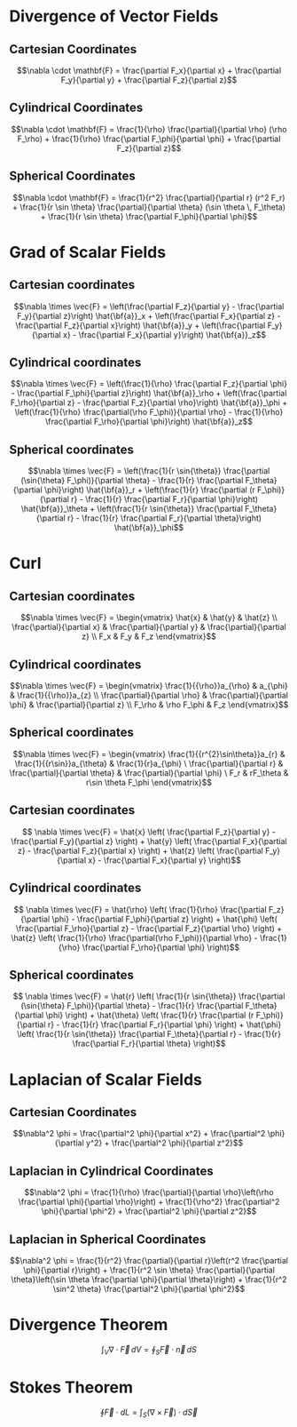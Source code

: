 # Divergence of Vector Fields
## Cartesian Coordinates
$$\nabla \cdot \mathbf{F} = \frac{\partial F_x}{\partial x} + \frac{\partial F_y}{\partial y} + \frac{\partial F_z}{\partial z}$$


## Cylindrical Coordinates
$$\nabla \cdot \mathbf{F} = \frac{1}{\rho} \frac{\partial}{\partial \rho} (\rho F_\rho) + \frac{1}{\rho} \frac{\partial F_\phi}{\partial \phi} + \frac{\partial F_z}{\partial z}$$


## Spherical Coordinates
$$\nabla \cdot \mathbf{F} = \frac{1}{r^2} \frac{\partial}{\partial r} (r^2 F_r) + \frac{1}{r \sin \theta} \frac{\partial}{\partial \theta} (\sin \theta \, F_\theta) + \frac{1}{r \sin \theta} \frac{\partial F_\phi}{\partial \phi}$$

# Grad of Scalar Fields

## Cartesian coordinates
$$\nabla \times \vec{F} = \left(\frac{\partial F_z}{\partial y} - \frac{\partial F_y}{\partial z}\right) \hat{\bf{a}}_x + \left(\frac{\partial F_x}{\partial z} - \frac{\partial F_z}{\partial x}\right) \hat{\bf{a}}_y + \left(\frac{\partial F_y}{\partial x} - \frac{\partial F_x}{\partial y}\right) \hat{\bf{a}}_z$$

## Cylindrical coordinates  
$$\nabla \times \vec{F} = \left(\frac{1}{\rho} \frac{\partial F_z}{\partial \phi} - \frac{\partial F_\phi}{\partial z}\right) \hat{\bf{a}}_\rho + \left(\frac{\partial F_\rho}{\partial z} - \frac{\partial F_z}{\partial \rho}\right) \hat{\bf{a}}_\phi + \left(\frac{1}{\rho} \frac{\partial(\rho F_\phi)}{\partial \rho} - \frac{1}{\rho} \frac{\partial F_\rho}{\partial \phi}\right) \hat{\bf{a}}_z$$

## Spherical coordinates
$$\nabla \times \vec{F} = \left(\frac{1}{r \sin{\theta}} \frac{\partial (\sin{\theta} F_\phi)}{\partial \theta} - \frac{1}{r} \frac{\partial F_\theta}{\partial \phi}\right) \hat{\bf{a}}_r + \left(\frac{1}{r} \frac{\partial (r F_\phi)}{\partial r} - \frac{1}{r} \frac{\partial F_r}{\partial \phi}\right) \hat{\bf{a}}_\theta + \left(\frac{1}{r \sin{\theta}} \frac{\partial F_\theta}{\partial r} - \frac{1}{r} \frac{\partial F_r}{\partial \theta}\right) \hat{\bf{a}}_\phi$$

# Curl
## Cartesian coordinates
$$\nabla \times \vec{F} = 
\begin{vmatrix} 
\hat{x} & \hat{y} & \hat{z} \\
\frac{\partial}{\partial x} & \frac{\partial}{\partial y} & \frac{\partial}{\partial z} \\
F_x & F_y & F_z
\end{vmatrix}$$

## Cylindrical coordinates
$$\nabla \times \vec{F} =  
\begin{vmatrix}
\frac{1}{{\rho}}a_{\rho} & a_{\phi} & \frac{1}{{\rho}}a_{z} \\
\frac{\partial}{\partial \rho} & \frac{\partial}{\partial \phi} & \frac{\partial}{\partial z} \\ 
F_\rho & \rho F_\phi & F_z
\end{vmatrix}$$

## Spherical coordinates
$$\nabla \times \vec{F} =
\begin{vmatrix}  
\frac{1}{{r^{2}\sin\theta}}a_{r} & \frac{1}{{r\sin}}a_{\theta} & \frac{1}{r}a_{\phi} \
\frac{\partial}{\partial r} & \frac{\partial}{\partial \theta} &  \frac{\partial}{\partial \phi} \
F_r & rF_\theta & r\sin \theta F_\phi  
\end{vmatrix}$$

## Cartesian coordinates
$$ \nabla \times \vec{F} = \hat{x} \left( \frac{\partial F_z}{\partial y} - \frac{\partial F_y}{\partial z} \right) + \hat{y} \left( \frac{\partial F_x}{\partial z} - \frac{\partial F_z}{\partial x} \right) + \hat{z} \left( \frac{\partial F_y}{\partial x} - \frac{\partial F_x}{\partial y} \right)$$

## Cylindrical coordinates 
$$ \nabla \times \vec{F} = \hat{\rho} \left( \frac{1}{\rho} \frac{\partial F_z}{\partial \phi} - \frac{\partial F_\phi}{\partial z} \right) + \hat{\phi} \left( \frac{\partial F_\rho}{\partial z} - \frac{\partial F_z}{\partial \rho} \right) + \hat{z} \left( \frac{1}{\rho} \frac{\partial(\rho F_\phi)}{\partial \rho} - \frac{1}{\rho} \frac{\partial F_\rho}{\partial \phi} \right)$$

## Spherical coordinates
$$ \nabla \times \vec{F} = \hat{r} \left( \frac{1}{r \sin{\theta}} \frac{\partial (\sin{\theta} F_\phi)}{\partial \theta} - \frac{1}{r} \frac{\partial F_\theta}{\partial \phi} \right) + \hat{\theta} \left( \frac{1}{r} \frac{\partial (r F_\phi)}{\partial r} - \frac{1}{r} \frac{\partial F_r}{\partial \phi} \right) + \hat{\phi} \left( \frac{1}{r \sin{\theta}} \frac{\partial F_\theta}{\partial r} - \frac{1}{r} \frac{\partial F_r}{\partial \theta} \right)$$


# Laplacian of Scalar Fields
## Cartesian Coordinates
$$\nabla^2 \phi = \frac{\partial^2 \phi}{\partial x^2} + \frac{\partial^2 \phi}{\partial y^2} + \frac{\partial^2 \phi}{\partial z^2}$$

## Laplacian in Cylindrical Coordinates
$$\nabla^2 \phi = \frac{1}{\rho} \frac{\partial}{\partial \rho}\left(\rho \frac{\partial \phi}{\partial \rho}\right) + \frac{1}{\rho^2} \frac{\partial^2 \phi}{\partial \phi^2} + \frac{\partial^2 \phi}{\partial z^2}$$

## Laplacian in Spherical Coordinates
$$\nabla^2 \phi = \frac{1}{r^2} \frac{\partial}{\partial r}\left(r^2 \frac{\partial \phi}{\partial r}\right) + \frac{1}{r^2 \sin \theta} \frac{\partial}{\partial \theta}\left(\sin \theta \frac{\partial \phi}{\partial \theta}\right) + \frac{1}{r^2 \sin^2 \theta} \frac{\partial^2 \phi}{\partial \phi^2}$$


# Divergence Theorem
$$\int_V \nabla \cdot \vec{F} \, dV = \oint_S \vec{F} \cdot \vec{n} \, dS$$
# Stokes Theorem
$$\oint \vec{F} \cdot dL = \int_{S} (\nabla \times \vec{F}) \cdot  d\vec{S} $$
